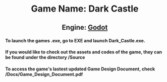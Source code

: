 # <p align="center"> Game Name: Dark Castle </p>

## <p align="center"> Engine: [Godot](https://godotengine.org/) </p> 

#### To launch the games .exe, go to EXE and launch Dark_Castle.exe.

#### If you would like to check out the assets and codes of the game, they can be found under the directory /Source

#### To access the game's lastest updated Game Design Document, check /Docs/Game_Design_Document.pdf

